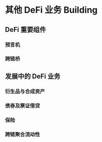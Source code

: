 # 其他 DeFi 业务 Building

## DeFi 重要组件

### 预言机

### 跨链桥
   
## 发展中的 DeFi 业务

### 衍生品与合成资产

### 债券及票证借贷

### 保险

### 跨链聚合流动性
